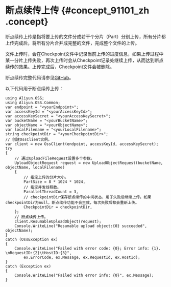 # 断点续传上传 {#concept_91101_zh .concept}

断点续传上传是指将要上传的文件分成若干个分片（Part）分别上传，所有分片都上传完成后，将所有分片合并成完整的文件，完成整个文件的上传。

文件上传时，会在Checkpoint文件中记录当前上传的进度信息，如果上传过程中某一分片上传失败，再次上传时会从Checkpoint记录处继续上传，从而达到断点续传的效果。上传完成后，Checkpoint文件会被删除。

断点续传完整代码请参见[GitHub](https://github.com/aliyun/aliyun-oss-csharp-sdk/blob/master/samples/Samples/ResumableSample.cs)。

以下代码用于断点续传上传：

```
using Aliyun.OSS;
using Aliyun.OSS.Common;
var endpoint = "<yourEndpoint>";
var accessKeyId = "<yourAccessKeyId>";
var accessKeySecret = "<yourAccessKeySecret>";
var bucketName = "<yourBucketName>";
var objectName = "<yourObjectName>";
var localFilename = "<yourLocalFilename>";
string checkpointDir = "<yourCheckpointDir>";
// 创建OssClient实例。
var client = new OssClient(endpoint, accessKeyId, accessKeySecret);
try
{
    // 通过UploadFileRequest设置多个参数。
    UploadObjectRequest request = new UploadObjectRequest(bucketName, objectName, localFilename)
    {
        // 指定上传的分片大小。
        PartSize = 8 * 1024 * 1024,
        // 指定并发线程数。
        ParallelThreadCount = 3,
        // checkpointDir保存断点续传的中间状态，用于失败后继续上传。如果checkpointDir为null，断点续传功能不会生效，每次失败后都会重新上传。
        CheckpointDir = checkpointDir,
    };
    // 断点续传上传。
    client.ResumableUploadObject(request);
    Console.WriteLine("Resumable upload object:{0} succeeded", objectName);
}
catch (OssException ex)
{
    Console.WriteLine("Failed with error code: {0}; Error info: {1}. \nRequestID:{2}\tHostID:{3}",
        ex.ErrorCode, ex.Message, ex.RequestId, ex.HostId);
}
catch (Exception ex)
{
    Console.WriteLine("Failed with error info: {0}", ex.Message);
}
```

